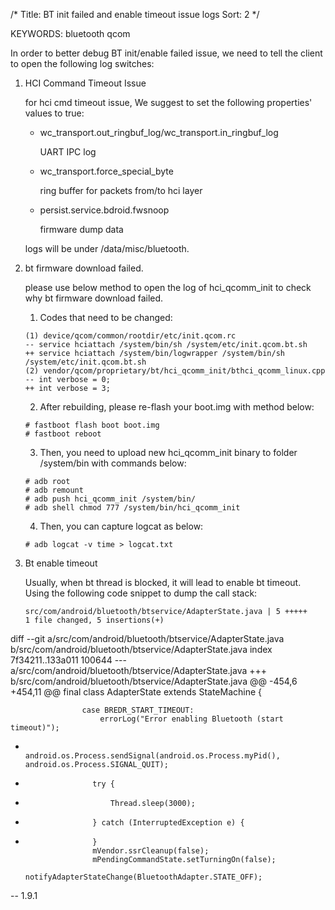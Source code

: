 /*
  Title: BT init failed and enable timeout issue logs
  Sort: 2
  */

KEYWORDS: bluetooth qcom

In order to better debug BT init/enable failed issue, we need to tell the client to open the following log switches:

1.	HCI Command Timeout Issue

    for hci cmd timeout issue, We suggest to set the following properties' values to true:

    -	wc_transport.out_ringbuf_log/wc_transport.in_ringbuf_log
    
        UART IPC log
        
    -	wc_transport.force_special_byte
    
        ring buffer for packets from/to hci layer
        
    -	persist.service.bdroid.fwsnoop
    
        firmware dump data


    logs will be under /data/misc/bluetooth.


2.	bt firmware download failed.

    please use below method to open the log of hci_qcomm_init to check why bt firmware download failed.

    1. Codes that need to be changed:

    ```
    (1) device/qcom/common/rootdir/etc/init.qcom.rc 
    -- service hciattach /system/bin/sh /system/etc/init.qcom.bt.sh 
    ++ service hciattach /system/bin/logwrapper /system/bin/sh /system/etc/init.qcom.bt.sh 
    (2) vendor/qcom/proprietary/bt/hci_qcomm_init/bthci_qcomm_linux.cpp 
    -- int verbose = 0; 
    ++ int verbose = 3; 
    ```

    2. After rebuilding, please re-flash your boot.img with method below:

    ```
    # fastboot flash boot boot.img 
    # fastboot reboot
    ```

    3. Then, you need to upload new hci_qcomm_init binary to folder /system/bin with commands below:

    ```
    # adb root 
    # adb remount 
    # adb push hci_qcomm_init /system/bin/ 
    # adb shell chmod 777 /system/bin/hci_qcomm_init
    ```

    4. Then, you can capture logcat as below:

    ```
    # adb logcat -v time > logcat.txt
    ```

3.	Bt enable timeout

    Usually, when bt thread is blocked, it will lead to enable bt timeout. Using the following code snippet to dump the call stack:

    ```
    src/com/android/bluetooth/btservice/AdapterState.java | 5 +++++
    1 file changed, 5 insertions(+)
    
   diff --git a/src/com/android/bluetooth/btservice/AdapterState.java b/src/com/android/bluetooth/btservice/AdapterState.java
   index 7f34211..133a011 100644
   --- a/src/com/android/bluetooth/btservice/AdapterState.java
   +++ b/src/com/android/bluetooth/btservice/AdapterState.java
   @@ -454,6 +454,11 @@ final class AdapterState extends StateMachine {
    
                    case BREDR_START_TIMEOUT:
                        errorLog("Error enabling Bluetooth (start timeout)");
   +                    android.os.Process.sendSignal(android.os.Process.myPid(), android.os.Process.SIGNAL_QUIT);
   +                    try {
   +                        Thread.sleep(3000);
   +                    } catch (InterruptedException e) {
   +                    }
                        mVendor.ssrCleanup(false);
                        mPendingCommandState.setTurningOn(false);
                        notifyAdapterStateChange(BluetoothAdapter.STATE_OFF);
   -- 
   1.9.1
   
   ```


